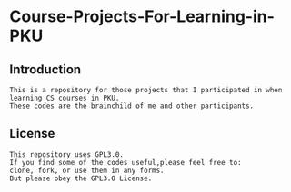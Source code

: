 # Course-Projects-For-Learning-in-PKU
## Introduction
    This is a repository for those projects that I participated in when learning CS courses in PKU.
    These codes are the brainchild of me and other participants.
## License
    This repository uses GPL3.0. 
    If you find some of the codes useful,please feel free to:
    clone, fork, or use them in any forms.
    But please obey the GPL3.0 License. 
